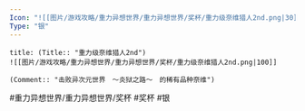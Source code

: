 ```yaml
---
Icon: "![[图片/游戏攻略/重力异想世界/重力异想世界/奖杯/重力级奈维猎人2nd.png|30]]"
Type: "银"
---
```

```ad-common-silver-trophy
title: (Title:: "重力级奈维猎人2nd")
![[图片/游戏攻略/重力异想世界/重力异想世界/奖杯/重力级奈维猎人2nd.png|100]]

(Comment:: "击败异次元世界　～炎狱之路～　的稀有品种奈维")
```

#重力异想世界/重力异想世界/奖杯 #奖杯 #银
